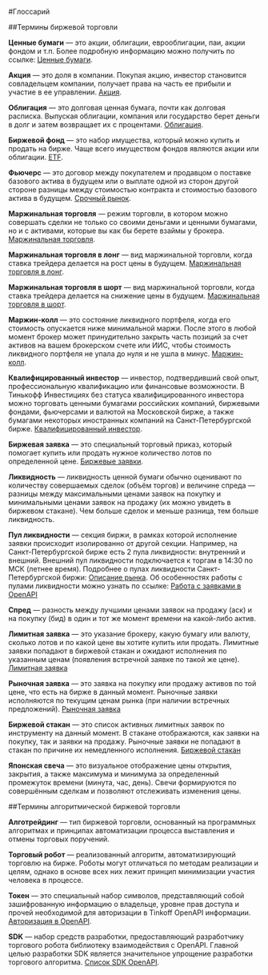 #Глоссарий

##Термины биржевой торговли

**Ценные бумаги** — это акции, облигации, еврооблигации, паи, акции фондом и т.п. Более подробную информацию можно получить по ссылке: [Ценные бумаги](https://help.tinkoff.ru/invest-to/invest-to-security/).

**Акция** — это доля в компании. Покупая акцию, инвестор становится совладельцем компании, получает права на часть ее прибыли и участие в ее управлении. [Акция](https://help.tinkoff.ru/invest-to/invest-to-shares/).

**Облигация** — это долговая ценная бумага, почти как долговая расписка. Выпуская облигации, компания или государство берет деньги в долг и затем возвращает их с процентами. [Облигация](https://help.tinkoff.ru/invest-to/invest-to-bonds/).

**Биржевой фонд** — это набор имущества, который можно купить и продать на бирже. Чаще всего имуществом фондов являются акции или облигации. [ETF](https://help.tinkoff.ru/invest-to/invest-to-etfs/).

**Фьючерс** — это договор между покупателем и продавцом о поставке базового актива в будущем или о выплате одной из сторон другой стороне разницы между стоимостью контракта и стоимостью базового актива в будущем. [Срочный рынок](https://help.tinkoff.ru/forts/).

**Маржинальная торговля** — режим торговли, в котором можно совершать сделки не только со своими деньгами и ценными бумагами, но и с активами, которые вы как бы берете взаймы у брокера. [Маржинальная торговля](https://help.tinkoff.ru/margin-trade/).

**Маржинальная торговля в лонг** — вид маржинальной торговли, когда ставка трейдера делается на рост цены в будущем. [Маржинальная торговля в лонг](https://help.tinkoff.ru/margin-trade/long/what-is/).

**Маржинальная торговля в шорт** — вид маржинальной торговли, когда ставка трейдера делается на снижение цены в будущем. [Маржинальная торговля в шорт](https://help.tinkoff.ru/margin-trade/short/what-is/).

**Маржин-колл** — это состояние ликвидного портфеля, когда его стоимость опускается ниже минимальной маржи. После этого в любой момент брокер может принудительно закрыть часть позиций за счет активов на вашем брокерском счете или ИИС, чтобы стоимость ликвидного портфеля не упала до нуля и не ушла в минус. [Маржин-колл](https://help.tinkoff.ru/margin-trade/short/margin-call/).

**Квалифицированный инвестор** — инвестор, подтвердивший свой опыт, профессиональную квалификацию или финансовые возможности. В Тинькофф Инвестициях без статуса квалифицированного инвестора можно торговать ценными бумагами российских компаний, биржевыми фондами, фьючерсами и валютой на Московской бирже, а также бумагами некоторых иностранных компаний на Санкт-Петербургской бирже. [Квалифицированный инвестор](https://help.tinkoff.ru/invest-premium/invest-premium-qualification/invest-premium-preference/).

**Биржевая заявка** — это специальный торговый приказ, который помогает купить или продать нужное количество лотов по определенной цене. [Биржевые заявки](https://www.tinkoff.ru/invest/account/help/trade-on-bs/bids/#q1).

**Ликвидность** — ликвидность ценной бумаги обычно оценивают по количеству совершаемых сделок (объём торгов) и величине спреда — разницы между максимальными ценами заявок на покупку и минимальными ценами заявок на продажу (их можно увидеть в биржевом стакане). Чем больше сделок и меньше разница, тем больше ликвидность.

**Пул ликвидности** — секция биржи, в рамках которой исполнение заявки происходит изолированно от другой секции. Например, на Санкт-Петербургской бирже есть 2 пула ликвидности: внутренний и внешний. Внешний пул ликвидности подключается к торгам в 14:30 по МСК (летнее время). Подробнее о пулах ликвидности Санкт-Петербургской биржи: [Описание рынка](https://spbexchange.ru/ru/stocks/inostrannye/). Об особенностях работы с пулами ликвидности можно узнать по ссылке: [Работа с заявками в OpenAPI](https://tinkoff.github.io/invest-openapi/orders/)

**Спред** — разность между лучшими ценами заявок на продажу (аск) и на покупку (бид) в один и тот же момент времени на какой-либо актив. 

**Лимитная заявка** — это указание брокеру, какую бумагу или валюту, сколько лотов и по какой цене вы хотите купить или продать. Лимитные заявки попадают в биржевой стакан и ожидают исполнения по указанным ценам (появления встречной заявке по такой же цене). [Лимитная заявка](https://www.tinkoff.ru/invest/account/help/trade-on-bs/bids/#q6)

**Рыночная заявка** — это заявка на покупку или продажу активов по той цене, что есть на бирже в данный момент. Рыночные заявки исполняются по текущим ценам рынка (при наличии встречных предложений). [Рыночная заявка](https://www.tinkoff.ru/invest/account/help/trade-on-bs/bids/#q7)

**Биржевой стакан** — это список активных лимитных заявок по инструменту на данный момент. В стакане отображаются, как заявки на покупку, так и заявки на продажу. Рыночные заявки не попадают в стакан по причине их немедленного исполнения. [Биржевой стакан](https://www.tinkoff.ru/invest/account/help/trade-on-bs/bids/#q13)

**Японская свеча** — это визуальное отображение цены открытия, закрытия, а также максимума и минимума за определенный промежуток времени (минута, час, день). Свечи формируются по совершённым сделкам и позволяют отслеживать изменения цены.

##Термины алгоритмической биржевой торговли

**Алготрейдинг** — тип биржевой торговли, основанный на программных алгоритмах и принципах автоматизации процесса выставления и отмены торговых поручений.

**Торговый робот** — реализованный алгоритм, автоматизирующий торговлю на бирже. Роботы могут отличаться по методам реализации и целям, однако в основе всех них лежит принцип минимизации участия человека в процессе.

**Токен** — это специальный набор символов, представляющий собой зашифрованную информацию о владельце, уровне прав доступа и прочей необходимой для авторизации в Tinkoff OpenAPI информации. [Авторизация в OpenAPI](https://tinkoff.github.io/invest-openapi/auth/).

**SDK** — набор средств разработки, предоставляющий разработчику торгового робота библиотеку взаимодействия с OpenAPI. Главной целью разработки SDK является значительное упрощение разработки торгового алгоритма. [Список SDK OpenAPI](https://tinkoff.github.io/invest-openapi/).


